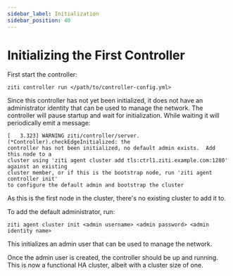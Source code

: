 ```yaml
---
sidebar_label: Initialization
sidebar_position: 40
---
```


# Initializing the First Controller

First start the controller:

```shell
ziti controller run </path/to/controller-config.yml>
```

Since this controller has not yet been initialized, it does not have an administrator 
identity that can be used to manage the network. The controller will pause startup
and wait for initialization. While waiting it will periodically emit a message:

```buttonless title="Output"
[   3.323] WARNING ziti/controller/server.(*Controller).checkEdgeInitialized: the 
controller has not been initialized, no default admin exists.  Add this node to a 
cluster using 'ziti agent cluster add tls:ctrl1.ziti.example.com:1280' against an existing 
cluster member, or if this is the bootstrap node, run 'ziti agent controller init' 
to configure the default admin and bootstrap the cluster
```

As this is the first node in the cluster, there's no existing cluster to add it to. 

To add the default administrator, run:

```
ziti agent cluster init <admin username> <admin password> <admin identity name>
```

This initializes an admin user that can be used to manage the network.

Once the admin user is created, the controller should be up and running. This is
now a functional HA cluster, albeit with a cluster size of one.
